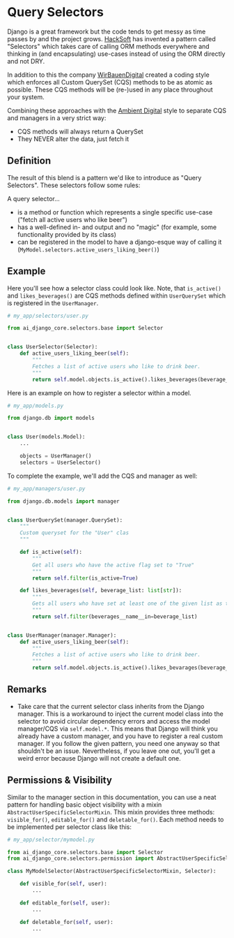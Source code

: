 # Query Selectors

Django is a great framework but the code tends to get messy as time passes by and the project
grows. [HackSoft](https://github.com/HackSoftware/Django-Styleguide#selectors) has invented a pattern called "Selectors"
which takes care of calling ORM methods everywhere and thinking in (and encapsulating) use-cases instead of using the
ORM directly and not DRY.

In addition to this the company [WirBauenDigital](https://www.wirbauen.digital/) created a coding style which enforces
all Custom QuerySet (CQS) methods to be as atomic as possible. These CQS methods will be (re-)used in any place
throughout your system.

Combining these approaches with the [Ambient Digital](https://ambient.digital) style to separate CQS and managers in a
very strict way:

* CQS methods will always return a QuerySet
* They NEVER alter the data, just fetch it

## Definition

The result of this blend is a pattern we'd like to introduce as "Query Selectors". These selectors follow some rules:

A query selector...

* is a method or function which represents a single specific use-case ("fetch all active users who like beer")
* has a well-defined in- and output and no "magic" (for example, some functionality provided by its class)
* can be registered in the model to have a django-esque way of calling
  it (`MyModel.selectors.active_users_liking_beer()`)

## Example

Here you'll see how a selector class could look like. Note, that `is_active()` and `likes_beverages()` are CQS methods
defined within `UserQuerySet` which is registered in the `UserManager`.

```python
# my_app/selectors/user.py

from ai_django_core.selectors.base import Selector


class UserSelector(Selector):
    def active_users_liking_beer(self):
        """
        Fetches a list of active users who like to drink beer.
        """
        return self.model.objects.is_active().likes_beverages(beverage_list=['beer'])
```

Here is an example on how to register a selector within a model.

```python
# my_app/models.py

from django.db import models


class User(models.Model):
    ...

    objects = UserManager()
    selectors = UserSelector()
```

To complete the example, we'll add the CQS and manager as well:

```python
# my_app/managers/user.py

from django.db.models import manager


class UserQuerySet(manager.QuerySet):
    """
    Custom queryset for the "User" clas
    """

    def is_active(self):
        """
        Get all users who have the active flag set to "True"
        """
        return self.filter(is_active=True)

    def likes_beverages(self, beverage_list: list[str]):
        """
        Gets all users who have set at least one of the given list as their favourite beverage
        """
        return self.filter(beverages__name__in=beverage_list)


class UserManager(manager.Manager):
    def active_users_liking_beer(self):
        """
        Fetches a list of active users who like to drink beer.
        """
        return self.model.objects.is_active().likes_bevarages(beverage_list=['beer'])
```

## Remarks

* Take care that the current selector class inherits from the Django manager. This is a workaround to inject the current
  model class into the selector to avoid circular dependency errors and access the model manager/CQS via `self.model.*`.
  This means that Django will think you already have a custom manager, and you have to register a real custom manager.
  If you follow the given pattern, you need one anyway so that shouldn't be an issue. Nevertheless, if you leave one
  out, you'll get a weird error because Django will not create a default one.

## Permissions & Visibility

Similar to the manager section in this documentation, you can use a neat pattern for handling basic object visibility
with a mixin `AbstractUserSpecificSelectorMixin`. This mixin provides three methods: `visible_for()`,
`editable_for()` and `deletable_for()`. Each method needs to be implemented per selector class like this:

```python
# my_app/selector/mymodel.py

from ai_django_core.selectors.base import Selector
from ai_django_core.selectors.permission import AbstractUserSpecificSelectorMixin

class MyModelSelector(AbstractUserSpecificSelectorMixin, Selector):

    def visible_for(self, user):
        ...

    def editable_for(self, user):
        ...

    def deletable_for(self, user):
        ...
```
